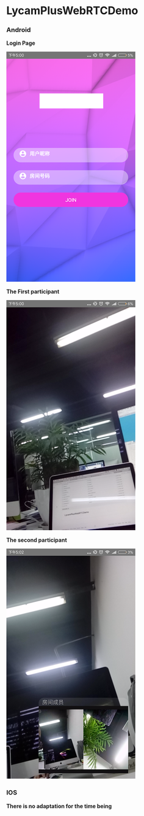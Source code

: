 # LycamPlusWebRTCDemo

### Android

**Login Page**

![Alt text](/01.png)

**The First participant**

![Alt text](/02.png)

**The second participant**

![Alt text](/03.png)

### IOS

**There is no adaptation for the time being**
